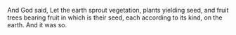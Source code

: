 And God said, Let the earth sprout vegetation, plants yielding seed, and fruit trees bearing fruit in which is their seed, each according to its kind, on the earth. And it was so.
